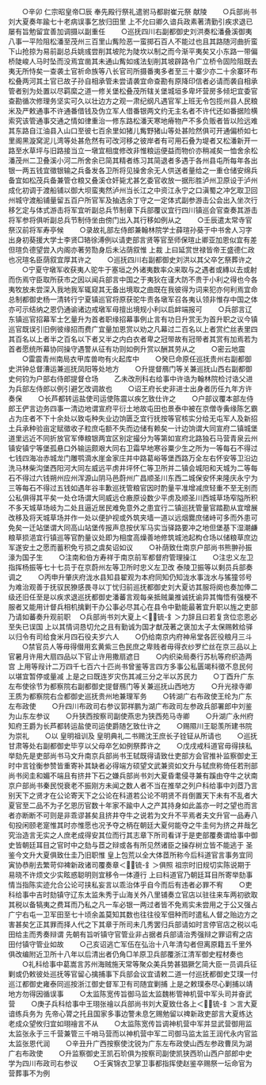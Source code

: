 <!-- { "loadSidebar": true } -->
　　○辛卯  仁宗昭皇帝□辰  奉先殿行祭礼遣驸马都尉崔元祭  献陵
　　○兵部尚书刘大夏奏年踰七十老病误事乞放归田里  上不允曰卿久谙兵政素著清勤引疾求退已屡有旨勉留宜善加调摄以副重任
　　○巡抚四川右副都御史刘洪奏松潘叠溪御夷八事一平险阻松潘至茂州三百里山觜险恶一蛮掷石百人不能过也且其路随河曲折蛮下山抢掠为易前副总兵姚彧尝削其坡陀为陡坎以制之而今渐平夷矣又小东路一带偏桥陡峻人马时坠而没焉宜凿其未通山觜如彧法刬削其坡辟路令广立桥令固险阻既去夷无所恃矣一查袭土官祈命族等八长官司所摄番夷多者至三十寨少亦二十余寨环布松叠两河其土官已故子孙自相承管未尝请袭宜命查勘有原降印信者必请而袭自相承管者别为处置以尽羁縻之道一修关堡松叠茂所辖关堡城垣多卑坏营房多倾圯宜委官查勘循次修理务坚实可久以壮边方之观一肃纪纲凡遇官军上班无令包揽州县人民粮米及严敕通事不许通番借钱及伪立军人借番银两文约无主名者不许代还如番据险横索究该管通事交通之情如律重治一修东路松潘天寒地瘠物产不多负贩者皆以险远难  其东路自江油县入山口至彼七百余里如猪儿觜野猪山等处甚险然俱可开通偏桥如七里阁黑漩窝泥儿湾等处甚危然有可改河移之彼岸者有可用石叠为堤者又松潘新开一路至水草坪与旧路接当立一墩宜相度修改非惟粮运便益而物价亦稍减矣一恤舍余松潘茂州二卫叠溪小河二所舍余已简其精者练习其简退者多遇于各州县屯所每年各出银一两五钱宜徵银输之兵备发各卫所将见操舍余无人供送者量给之一重仓储安绵兵备宜如松茂兵备兼管仓粮又叠溪仓奸毙尤甚乞委官收放一据形胜泸州卫原设于泸州成化初调于渡船铺以御大坝蛮夷然泸州当长江之中资江永宁之口滇蜀之冲乞取卫回州城守渡船铺量留五百户所官军及抽选余丁守之一定体式副参游击公会出入坐次行移乞定与体式游击将军宜听副总兵节制章下兵部覆议宜行四川镇巡会官查奏其游击将军参将俱听副总兵节制侍坐由傍门出入其行移如例从之
　　○壬辰遣太常寺官祭汉前将军寿亭候
　　○录故礼部左侍郎兼翰林院学士薛瑄孙葵于中书舍人习字出身初葵援大学士李贤□辂徐溥例以请吏部言贤等官至师保瑄止卿亚加恩似宜有差但瑄负德望尝入内阁亦著劳勚身后未沾荫叙惟  上裁  上曰延赏世禄皆帝王盛德仁政也况瑄名臣荫叙宜厚其许之
　　○巡抚四川右副都御史刘洪以其父卒乞祭葬许之
　　○宁夏守墩军收获夷人驼牛于塞垣之外诸夷数率众来取与之遇者或縳以去或射而伤焉守臣取所获市之因以闻兵部言中国之于夷狄在谨大防不贵于小利之得也今各夷牧放未尝深入我地我军辄窥其无备出境取之曲既在我彼得为词来犯亦何利焉宜命总制都御史杨一清转行宁夏镇巡官将原获驼牛责各墩军召各夷认领非惟存中国之体亦可示结纳之恩仍通谕诸边戒墩军毋擅出境规小利以启衅端报可
　　○兵部言辽东镇巡官招幕军士乞量升为首者职缘招幕事例止言有功日升赏无为首升职之议今镇巡官既误引旧例彼缘招而费广宜量加恩赏以劝之凡幕过二百名以上者赏纻丝表里四其百名以上者半之百名以下者又半之内白衣者卑之冠带故有冠带者其赏有加焉若为首者愿统所幕协同操守遇警从征有功则如例升赏以酬其劳从之
　　○密云地震
　　○雷震青州南局衣甲库兽吻有火起库中
　　○癸巳命原任巡抚贵州右副都御史洪钟总督漕运兼巡抚凤阳等处地方
　　○升提督鴈门等关兼巡抚山西右副都御史何钧为户部右侍郎提督仓场
　　乙未改刑科右给事中许诰为翰林院检讨诰父进为兵部左侍郎以例引避乞改调故也
　　○诏王府长史非进士出身者历任九年方许奏保
　　○长芦都转运盐使司运使陈震以疾乞致仕许之
　　○户部议覆本部左侍郎王俨言边务四事一清边地谓宣府平衍土地故屯田也景泰中被在京僧寺夤缘陈乞霸占为庄者不下十余处以致屯种失业边饷匮乏宜行抚按等官核实分给无屯军人及新招土兵承种验亩定赋徵收子粒庶屯额不失而边储有赖矣一计边饷谓大同宣府二镇城堡道里远近不同折放官军俸粮银两宜区别定撮分为等第如宣府北路独石马营青泉云州镇安镇宁等堡孤悬口外输运颇艰大同右卫霜早地寒谷粟少生之所为一等每石不得过七钱四海冶赤城龙门雕鹗滴水崖金家庄并中路葛峪等堡西路万全左右怀安等卫沿边洗马林柴沟堡西阳河大同左威远平虏井坪怀仁等卫所并二镇会城阳和天城为二等每石不得过六钱朔州应州浑源山阴马邑蔚州广昌顺圣川东西二城保安怀来隆庆永宁为三等每石不得过五钱如遇年谷丰歉巡抚管粮官因时酌量平准增减庶轻重不至无别而公私俱得其平矣一处仓场谓大同威远仓廒原设数少平虏及顺圣川西城草场窄隘所积不多天城草场岐为二处且逼近居民难免意外之患宜行二镇巡抚管量官踏勘从宜增展改移及将天城草场并作一处以便护视或外筑夹墙一道以远烟爨庶储峙可多而外患可免矣一迁站堡谓大同高山站堡传报声息按伏军马实当驿路要冲之地但堡基下湿潮鹻粮草损浥宜行镇巡等官酌量议处即为相度高燥善地修筑城池起构仓场以储粮草庶边军遂安土之愿而蓄积免亏损之虞矣诏如议
　　○补荫致仕南京户部尚书熊翀孙振濠为国子生
　　○注南和伯方寿祥于南京前军都督府管理操江
　　○注忠义左卫指挥杨振等七十七员于在京蔚州左等卫所时忠义左卫改  泰陵卫振等以剩员兵部奏调之
　　○丙申升肇庆府泷水县知县翟观为本府同知仍知泷水事泷水与猺獞邻号为难治观善于抚驭民獠感畏寻以丁忧归前巡抚都御史刘大夏访其服将阕也奏加俸二级还旧任至是以疾求退巡抚都御史潘蕃言观每亲抵贼巢推诚抚谕异其悔悟有强梗不服者又能用计督兵相机擒剿干办公事必尽其心在县令中勤能最著宜升职以旌之吏部乃请如蕃奏升观前职
　○兵部尚书刘大夏上＜锍-釒＞力辞且曰若复贪位恋恩必至失已误国  上以其情词恳切允之且有勤诚为国才猷茂著之褒加太子太保赐敕给驿以归令有司给食米月四石役夫岁六人
　　○仍给南京内府神帛堂各匠役粮月三斗
　　○禁官员人等毋得僣用玄黄紫三色民庶之卑贱者毋得衣纱罗纻丝在京三品以上官暑月许用大扇四品以下官止许用撒扇遮日
　　○内织染局奏行苏杭等府织造两宫  上用等叚计二万四千七百六十匹尚书曾鉴等言四方多事公私匮竭科徵不息民何以堪宜暂停或量减  上是之曰既连岁灾伤其减三分之半以苏民力
　　○丁酉升广东左布使徐节为都察院右副都御史提督鴈门等关兼巡抚山西地方
　　○升光禄寺卿王质为都察院右佥都御史巡抚贵州地兼理军务
　　○转湖广右布政使王纶为广东左布政使
　　○升四川布政司右参议郭祥鹏为湖广布政司左参政兵部署郎中刘鉴为山东左参议
　　○升狭西按察司副使燕忠为狭西苑马寺卿
　　○升湖广永州府知府王爵为长芦都转运盐使司运使爵随乞致仕许之
　　○赐隰川王聪羡所建书院为崇礼
　　○以  皇明祖训及  皇明典礼二书赐沈王庶长子铨钲从所请也
　　○巡抚甘肃等处右副都御史毕亨以父母卒乞如例祭葬许之
　　○戊戌戒科道官毋得挟私举劾先是吏部尚书马文升南京兵部尚书王轼既得请致仕吏部方会官推补监察御史王时中言铨衡参赞皆重寄补其缺者必得端方硕望文武兼资如文升与轼庶称倚任若刑部尚书闵圭和媚不端且有挤井下石之嫌兵部尚书刘大夏昏耄侵寻兼有蹊由夺牛之状南京户部尚书秦民悦衰老不振刚方未闻之数人者不当在推举之列户科给事中刘茝乃言别天下之贤才在公论寄天下之公论在科道若公论不明贤不肖倒置天下未有不乱者大夏官至二品不为子乞恩历官数十年家不踰中人之产其持身如此盖亦一时之望也而言者亦断断不可则是非乖谬甚矣且挤井夺牛之说若为文升不平焉者夫文升官一品寿八旬投闲颐老寔惟其时亦惟愿也况予夺之柄在朝廷大夏何能夺之牛圭何为挤之井哉乞究治造言无实之人庶老成得安其位而行其志章下所司看详于是吏部覆奏谓给事中御史皆朝廷耳目之官时中之劾与茝之辩或各有所见然诸臣之操存树立皆不能逃于  圣鉴今文升大夏俱致仕圭乃旧职惟  皇上包荒以全大体茝所称今后科道官言事务宜同寅协恭削去繁苛仰裨新政诸司覆奏章＜锍-釒＞俱照  祖宗时旧规切实陈说期于易晓不许烦文少实眩惑聪明则宜移令一体遵行  上曰科道官乃朝廷耳目所寄举劾事情当指陈实迹允合公论可挟私妄言以乖治体乎自今而后有违者必罪不宥
　　○吏科给事中吉时劾镇守辽东太监朱秀于山海关外八里铺奏立官店以驻往来车两初欲取其税以备犒夷之费耳而乃私之凡一车必银一两过者皆不免焉实未尝用之于公又强占广宁右屯一卫军田至七十顷余盖莫知其数也往往役军佃种而时遣私人督之贻边方之害甚矣乞正其罪而择人代之下其章于所司未几秀罢归兵部请如时言停官店之税以屯田给主而秀奏辩谓  先朝有旨听镇守官管业非占据者兵部请治秀强辩之罪诏宥之店田付镇守管业如故
　　○己亥诏逃亡军伍在弘治十八年清勾者但离原籍五千里外俱改编附近卫所十八年以后清出者仍角□羊原卫兵部覆浙江清军御史程材奏也
　　○礼科给事中葛嵩言苏州海贼施天常等聚众美兵势甚猖獗乞简大臣一员调兵征剿或仍敕彼处巡抚等官留心擒捕事下兵部会议宜请敕二道一付巡抚都御史艾璞一付巡江都御史雍泰同巡按浙江御史督军卫有司随宜剿捕  上是之敕璞泰尽心剿捕以靖地方勿得因循误事
　　○太监陈宽传旨御马监太监魏彬管神机营中军头司并奋武营
　　○庚子兵科给事中王珝张禬以兵部尚书刘大夏致仕各上＜锍-釒＞言大夏谙练兵务为  先帝心膂之托且国家多事边警未息乞赐勉留以禆新政吏部言大夏练达老成众望攸归宜如珝禬言不从
　　○太监陈宽传旨调神机营中军并显武营御用监太监张永于三千营兼管三千哨马营而以神机营中军二司御马监太监王润代永内官监太监张恩代润
　　○辛丑升广西按察使沈锐为广东左布政使山西左参政曹凤为湖广右布政使
　　○升监察御史王凯石玠俱为按察司副使凯狭西玠山西户部郎中史学为四川布政司右参议
　　○壬寅锦衣卫掌卫事都指挥使赵鉴卒赐祭一坛命官为营葬事不为例
